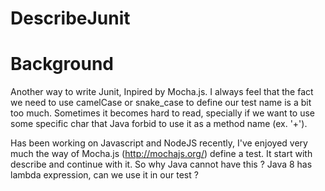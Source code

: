 DescribeJunit
=============

# Background
Another way to write Junit, Inpired by Mocha.js. I always feel that the fact we need to use camelCase or snake_case to define
our test name is a bit too much. Sometimes it becomes hard to read, specially if we want to use some specific char that Java
forbid to use it as a method name (ex. '+'). 

Has been working on Javascript and NodeJS recently, I've enjoyed very much the way of Mocha.js (http://mochajs.org/) define a test.
It start with describe and continue with it. So why Java cannot have this ? Java 8 has lambda expression, can we use it in our test ?

#
